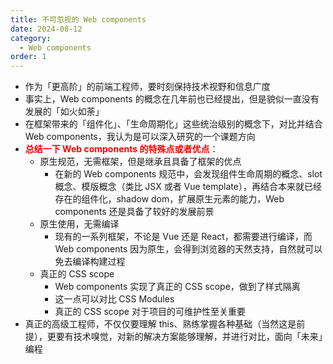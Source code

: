 ```yaml
---
title: 不可忽视的 Web components
date: 2024-08-12
category:
  - Web components
order: 1
---
```


- 作为「更高阶」的前端工程师，要时刻保持技术视野和信息广度
- 事实上，Web components 的概念在几年前也已经提出，但是貌似一直没有发展的「如火如荼」
- 在框架带来的「组件化」、「生命周期化」这些统治级别的概念下，对比并结合 Web components，我认为是可以深入研究的一个课题方向
- **<font color=red>总结一下 Web components 的特殊点或者优点</font>**：
  - 原生规范，无需框架，但是继承且具备了框架的优点
    - 在新的 Web components 规范中，会发现组件生命周期的概念、slot 概念、模版概念（类比 JSX 或者 Vue template），再结合本来就已经存在的组件化，shadow dom，扩展原生元素的能力，Web components 还是具备了较好的发展前景
  - 原生使用，无需编译
    - 现有的一系列框架，不论是 Vue 还是 React，都需要进行编译，而 Web components 因为原生，会得到浏览器的天然支持，自然就可以免去编译构建过程
  - 真正的 CSS scope
    - Web components 实现了真正的 CSS scope，做到了样式隔离
    - 这一点可以对比 CSS Modules
    - 真正的 CSS scope 对于项目的可维护性至关重要
- 真正的高级工程师，不仅仅要理解 this、熟练掌握各种基础（当然这是前提），更要有技术嗅觉，对新的解决方案能够理解，并进行对比，面向「未来」编程

